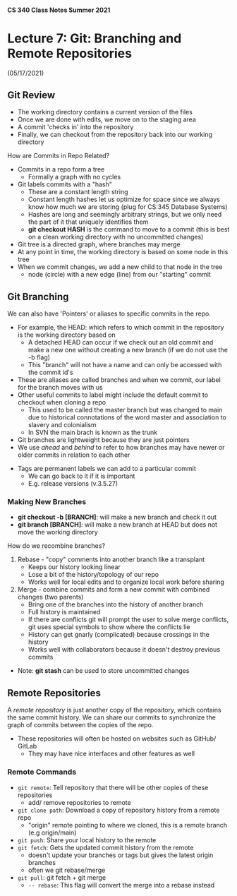 #### CS 340 Class Notes Summer 2021
# Lecture 7: Git: Branching and Remote Repositories   
(05/17/2021)

## Git Review
- The working directory contains a current version of the files
- Once we are done with edits, we move on to the staging area 
- A commit 'checks in' into the repository 
- Finally, we can checkout from the repository back into our working directory

How are Commits in Repo Related?  
- Commits in a repo form a tree
    + Formally a graph with no cycles
- Git labels commits with a "hash"
    + These are a constant length string
    + Constant length hashes let us optimize for space since we always know how much we are storing (plug for CS:345 Database Systems)
    + Hashes are long and seemingly arbitrary strings, but we only need the part of it that uniquely identifies them
    + **git checkout HASH** is the command to move to a commit (this is best on a clean working directory with no uncommitted changes)
- Git tree is a directed graph, where branches may merge
- At any point in time, the working directory is based on some node in this tree
- When we commit changes, we add a new child to that node in the tree 
    + node (circle) with a new edge (line) from our "starting" commit

## Git Branching
We can also have 'Pointers' or aliases to specific commits in the repo.
- For example, the HEAD: which refers to which commit in the repository is the working directory based on
    + A detached HEAD can occur if we check out an old commit and make a new one without creating a new branch (if we do not use the -b flag)
    + This "branch" will not have a name and can only be accessed with the commit id's
- These are aliases are called branches and when we commit, our label for the branch moves with us
- Other useful commits to label might include the default commit to checkout when cloning a repo
    + This used to be called the master branch but was changed to main due to historical connotations of the word master and association to slavery and colonialism
    + In SVN the main brach is known as the trunk
- Git branches are lightweight because they are just pointers
- We use *ahead* and *behind* to refer to how branches may have newer or older commits in relation to each other
+ Tags are permanent labels we can add to a particular commit
    - We can go back to it if it is important
    - E.g. release versions (v.3.5.27) 

### Making New Branches
- **git checkout -b [BRANCH]**: will make a new branch and check it out
- **git branch [BRANCH]**: will make a new branch at HEAD but does not move the working directory

How do we recombine branches?
1. Rebase - "copy" comments into another branch like a transplant
    + Keeps our history looking linear
    + Lose a bit of the history/topology of our repo
    + Works well for local edits and to organize local work before sharing
2. Merge - combine commits and form a new commit with combined changes (two parents)
    + Bring one of the branches into the history of another branch
    + Full history is maintained
    + If there are conflicts git will prompt the user to solve merge conflicts, git uses special symbols to show where the conflicts lie
    + History can get gnarly (complicated) because crossings in the history
    + Works well with collaborators because it doesn't destroy previous commits
- Note: **git stash** can be used to store uncommitted changes

## Remote Repositories
A *remote repository* is just another copy of the repository, which contains the same commit history. We can share our commits to synchronize the graph of commits between the copies of the repo. 
- These repositories will often be hosted on websites such as GitHub/ GitLab
    - They may have nice interfaces and other features as well

### Remote Commands
- `git remote`: Tell repository that there will be other copies of these repositories
    + add/ remove repositories to remote
- `git clone path`: Download a copy of repository history from a remote repo
    + "origin" remote pointing to where we cloned, this is a remote branch (e.g origin/main)
- `git push`: Share your local history to the remote
- `git fetch`: Gets the updated commit history from the remote 
    + doesn't update your branches or tags but gives the latest origin branches
    + often we git rebase/merge
- `git pull`: git fetch + git merge
    - `-- rebase`: This flag will convert the merge into a rebase instead
